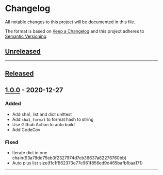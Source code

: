 # Changelog

All notable changes to this project will be documented in this file.

The format is based on [Keep a Changelog][Keep a Changelog] and this project adheres to [Semantic Versioning][Semantic Versioning].

## [Unreleased]

---

## [Released]

## [1.0.0] - 2020-12-27

### Added

- Add sha1, list and dict unittest
- Add `sha1_format` to format hash to string
- Use Github Action to auto build
- Add CodeCov

### Fixed

- Iterate dict in one chain(93a78dd75eb3f2327974d7cb36637a82276760bb)
- Auto plus list size(f1c1f862373e77e961f856ed9d465bafbfbaa171)

---

<!-- Links -->
[Keep a Changelog]: https://keepachangelog.com/
[Semantic Versioning]: https://semver.org/

<!-- Versions -->
[Unreleased]: https://github.com/WingLim/bencode/compare/v1.0.0...HEAD
[Released]: https://github.com/WingLim/bencode/releases
[1.0.0]: https://github.com/Author/Repository/releases/v1.0.0
